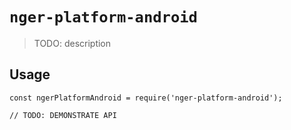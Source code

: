 # `nger-platform-android`

> TODO: description

## Usage

```
const ngerPlatformAndroid = require('nger-platform-android');

// TODO: DEMONSTRATE API
```
